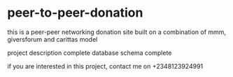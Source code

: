 # peer-to-peer-donation
this is a peer-peer networking donation site built on a combination of mmm, giversforum and carittas model

project description complete
database schema complete


if you are interested in this project, contact me on +2348123924991
